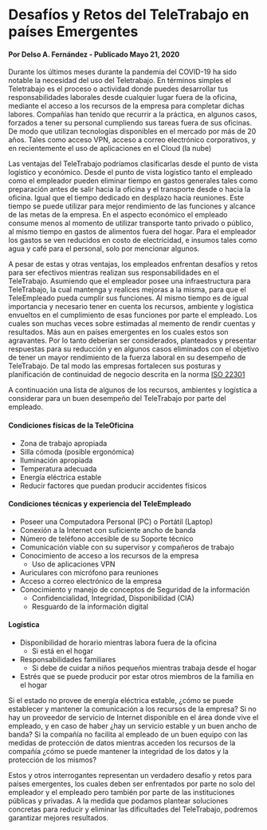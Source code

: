 # Desafíos y Retos del TeleTrabajo en países Emergentes
#### Por Delso A. Fernández - Publicado Mayo 21, 2020

Durante los últimos meses durante la pandemia del COVID-19 ha sido notable la necesidad del uso del Teletrabajo. En términos simples el Teletrabajo es el proceso o actividad donde puedes desarrollar tus responsabilidades laborales desde cualquier lugar fuera de la oficina, mediante el acceso a los recursos de la empresa para completar dichas labores. Compañías han tenido que recurrir a la práctica, en algunos casos, forzados a tener su personal cumpliendo sus tareas fuera de sus oficinas. De modo que utilizan tecnologías disponibles en el mercado por más de 20 años. Tales como acceso VPN, acceso a correo electrónico corporativos, y en recientemente el uso de aplicaciones en el Cloud (la nube)

Las ventajas del TeleTrabajo podríamos clasificarlas desde el punto de vista logístico y económico. Desde el punto de vista logístico tanto el empleado como el empleador pueden eliminar tiempo en gastos generales tales como preparación antes de salir hacia la oficina y el transporte desde o hacia la oficina. Igual que el tiempo dedicado en desplazo hacia reuniones. Este tiempo se puede utilizar para mejor rendimiento de las funciones y alcance de las metas de la empresa. En el aspecto económico el empleado consume menos al momento de utilizar transporte tanto privado o público, al mismo tiempo en gastos de alimentos fuera del hogar. Para el empleador los gastos se ven reducidos en costo de electricidad, e insumos tales como agua y café para el personal, solo por mencionar algunos.

A pesar de estas y otras ventajas, los empleados enfrentan desafíos y retos para ser efectivos mientras realizan sus responsabilidades en el TeleTrabajo. Asumiendo que el empleador posee una infraestructura para TeleTrabajo, la cual mantenga y realices mejoras a la misma, para que el TeleEmpleado pueda cumplir sus funciones. Al mismo tiempo es de igual importancia y necesario tener en cuenta los recursos, ambiente y logística envueltos en el cumplimiento de esas funciones por parte el empleado. Los cuales son muchas veces sobre estimadas al memento de rendir cuentas y resultados. Más aun en países emergentes en los cuales estos son agravantes. Por lo tanto deberían ser considerados, planteados y presentar respuestas para su reducción y en algunos casos eliminados con el objetivo de tener un mayor rendimiento de la fuerza laboral en su desempeño de TeleTrabajo. De tal modo las empresas fortalecen sus posturas y planificación de continuidad de negocio descrita en la norma [ISO 22301](https://www.iso.org/standard/75106.html "ISO Homepage")

A continuación una lista de algunos de los recursos, ambientes y logística a considerar para un buen desempeño del TeleTrabajo por parte del empleado.


#### Condiciones físicas de la TeleOficina
  * Zona de trabajo apropiada
  * Silla cómoda (posible ergonómica)
  * Iluminación apropiada
  * Temperatura adecuada
  * Energía eléctrica estable
  * Reducir factores que puedan producir accidentes físicos

#### Condiciones técnicas y experiencia del TeleEmpleado
  * Poseer una Computadora Personal (PC) o Portátil (Laptop)
  * Conexión a la Internet con suficiente ancho de banda
  * Número de teléfono accesible de su Soporte técnico 
  * Comunicación viable con su supervisor y compañeros de trabajo
  * Conocimiento de acceso a los recursos de la empresa
    * Uso de aplicaciones VPN
  * Auriculares con micrófono para reuniones
  * Acceso a correo electrónico de la empresa
  * Conocimiento y manejo de conceptos de Seguridad de la información
    * Confidencialidad, Integridad, Disponibilidad (CIA)
    * Resguardo de la información digital

#### Logística
  * Disponibilidad de horario mientras labora fuera de la oficina
    * Si está en el hogar
  * Responsabilidades familiares
    * Si debe de cuidar a niños pequeños mientras trabaja desde el hogar
  * Estrés que se puede producir por estar otros miembros de la familia en el hogar


Si el estado no provee de energía eléctrica estable, ¿cómo se puede establecer y mantener la comunicación a los recursos de la empresa? Si no hay un proveedor de servicio de Internet disponible en el área donde vive el empleado, y en caso de haber ¿hay un servicio estable y un buen ancho de banda? Si la compañía no facilita al empleado de un buen equipo con las medidas de protección de datos mientras acceden los recursos de la compañía ¿cómo se puede mantener la integridad de los datos y la protección de los mismos? 

Estos y otros interrogantes representan un verdadero desafío y retos para países emergentes, los cuales deben ser enfrentados por parte no solo del empleador y el empleado pero también por parte de las instituciones públicas y privadas. A la medida que podamos plantear soluciones concretas para reducir y eliminar las dificultades del TeleTrabajo, podremos garantizar mejores resultados. 
